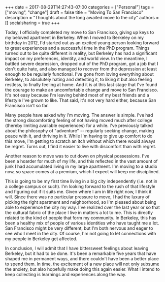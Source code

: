 +++
date = 2017-08-29T14:27:43-07:00
categories = ["Personal"]
tags = ["moving", "change"]
draft = false
title = "Moving To San Francisco"
description = "Thoughts about the long awaited move to the city"
authors = []
socialsharing = true
+++

Today, I officially completed my move to San Francisco, giving up keys to my beloved
apartment in Berkeley. When I moved to Berkeley on my birthday in 2012, I'd started
out as an excited young person looking forward to great experiences and a successful
time in the PhD program. Things turned out to be quite different in reality, but
Berkeley has had a significant impact on my preferences, identity, and world view.
In the meantime, I battled severe depression, dropped out of the PhD program, got a
job that I don't quite hate, and also managed to recover from the depression
at least enough to be regularly functional.
I've gone from loving everything about Berkeley, to absolutely hating and detesting it,
to liking it but also feeling restless, to finally feeling at home. And it is at this
last stage that I've found the courage to make an uncomfortable change and
move to San Francisco. It's not easy because I'm leaving behind most of my best
friends and a lifestyle I've grown to like. That said, it's not
very hard either, because San Francisco isn't so far.

Many people have asked why I'm moving. The answer is simple. I've had the strong
discomforting feeling of not having moved much after college (thereby limiting
available experiences) for a while. I've previously talked about the philosophy of
"adventure" -- regularly seeking change, making peace with it, and thriving in it.
While I'm having to give up comfort to do
this move, I'm getting to scratch an itch without which there would always be
regret. Turns out, I find it easier to live with discomfort than with regret.

Another reason to move was to cut down on physical possessions. I've been
a hoarder for much of my life, and this reflected in the vast amount of junk
I had accumulated living in my large apartment. I'm moving to a studio now,
so space comes at a premium, which I expect will keep me disciplined.

This is going to be my first time living in a big city independently (i.e. not
in a college campus or such). I'm looking forward to the rush of that lifestyle
and figuring out if it suits me. Given where I am in life right now, I think
it will. Since there was no particular pressure to move, I had the luxury of
picking the right apartment and neighborhood, so I'm pleased about being able
to experience the city my way.
I've realized over the last year or so that the cultural fabric of
the place I live in matters a lot to me. This is directly related to the kind of
people that form my community. In Berkeley, this has been a healthy mix of
people of various identities who have taught me a lot.
San Francisco might be very different, but I'm both nervous and
eager to see who I meet in the city. Of course, I'm not going
to let connections with my people in Berkeley get affected.

In conclusion, I will admit that I have bittersweet feelings about leaving Berkeley,
but it had to be done. It's been a remarkable five years that have shaped me in
permanent ways, and there couldn't have been a better place to spend them.
In time, the excitement of a new place will not only
subsume the anxiety, but also hopefully make doing this again easier. What I
intend to keep collecting is learnings and experiences along the way.
